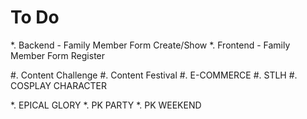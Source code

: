 # To Do

*. Backend - Family Member Form Create/Show
*. Frontend - Family Member Form Register

#. Content Challenge
#. Content Festival
#. E-COMMERCE
#. STLH
#. COSPLAY CHARACTER

*. EPICAL GLORY
*. PK PARTY
*. PK WEEKEND
